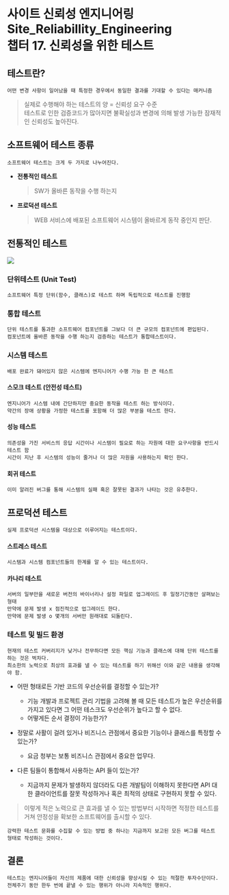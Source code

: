 사이트 신뢰성 엔지니어링 Site_Reliabillity_Engineering<br>
챕터 17. 신뢰성을 위한 테스트
==========
## 테스트란?
    어떤 변경 사항이 일어났을 때 특정한 경우에서 동일한 결과를 기대할 수 있다는 매커니즘

>실제로 수행해야 하는 테스트의 양 = 신뢰성 요구 수준
<br>테스트로 인한 검증코드가 많아지면 불확실성과 변경에 의해 발생 가능한 잠재적인 신뢰성도 높아진다.

## 소프트웨어 테스트 종류
    소프트웨어 테스트는 크게 두 가지로 나누어진다.

- **전통적인 테스트**
    >SW가 올바른 동작을 수행 하는지
- **프로덕션 테스트**
    >WEB 서비스에 배포된 소프트웨어 시스템이 올바르게 동작 중인지 판단.
## 전통적인 테스트
<img src='https://landing.google.com/sre/book/images/srle-1701.jpg'>

### 단위테스트 (Unit Test)
    소프트웨어 특정 단위(함수, 클래스)로 테스트 하며 독립적으로 테스트를 진행함

### 통합 테스트
    단위 테스트를 통과한 소프트웨어 컴포넌트를 그보다 더 큰 규모의 컴포넌트에 편입된다.
    컴포넌트에 올바른 동작을 수행 하는지 검증하는 테스트가 통합테스트이다.

### 시스템 테스트
    배포 완료가 돼어있지 않은 시스템에 엔지니어가 수행 가능 한 큰 테스트

#### 스모크 테스트 (안전성 테스트)
    엔지니어가 시스템 내에 간단하지만 중요한 동작을 테스트 하는 방식이다.
    약간의 장애 상황을 가정한 테스트를 포함해 더 많은 부분을 테스트 한다.

#### 성능 테스트
    의존성을 가진 서비스의 응답 시간이나 시스템이 필요로 하는 자원에 대한 요구사항을 반드시 테스트 함
    시간이 지난 후 시스템의 성능이 줄거나 더 많은 자원을 사용하는지 확인 한다.

#### 회귀 테스트
    이미 알려진 버그를 통해 시스템의 실패 혹은 잘못된 결과가 나타는 것은 유추한다.

## 프로덕션 테스트
    실제 프로덕션 시스템을 대상으로 이루어지는 테스트이다.

#### 스트레스 테스트
    시스템과 시스템 컴포넌트들의 한계를 알 수 있는 테스트이다.

#### 카나리 테스트
    서버의 일부만을 새로운 버전의 바이너리나 설정 파일로 업그레이드 후 일정기간동안 살펴보는 형태
    만약에 문제 발생 x 점진적으로 업그레이드 한다.
    만약에 문제 발생 o 몇개의 서버만 원래대로 되돌린다.

### 테스트 및 빌드 환경
    현재의 테스트 커버리지가 낮거나 전무하다면 모든 핵심 기능과 클래스에 대해 단위 테스트를 하는 것은 벅차다.
    최소한의 노력으로 최상의 효과를 낼 수 있는 테스트를 하기 위해선 이와 같은 내용을 생각해야 함.
- 어떤 형태로든 기반 코드의 우선순위를 결정할 수 있는가?
    + 기능 개발과 프로젝트 관리 기법을 고려해 볼 때 모든 테스트가 높은 우선순위를 가지고 있다면 그 어떤 테스크도 우선순위가 높다고 할 수 없다.
    + 어떻게든 순서 결정이 가능한가?

- 정말로 사활이 걸려 있거나 비즈니스 관점에서 중요한 기능이나 클래스를 특정할 수 있는가?
    + 요금 청부는 보통 비즈니스 관점에서 중요한 업무다.

- 다른 팀들이 통합해서 사용하는 API 들이 있는가?
    + 지금까지 문제가 발생하지 않더라도 다른 개발팀이 이해하지 못한다면 API 대한 클라이언트를 잘못 작성하거나 혹은 최적의 상태로 구현하지 못할 수 있다.

>이렇게 적은 노력으로 큰 효과를 낼 수 있는 방법부터 시작하면 적정한 테스트를 거쳐 안정성을 확보한 소프트웨어를 출시할 수 있다.

```강력한 테스트 문화를 수집할 수 있는 방법 중 하나는 지금까지 보고된 모든 버그를 테스트 형태로 작성하는 것이다.```

## 결론
    테스트는 엔지니어들이 자신의 제품에 대한 신뢰성을 향상시킬 수 있는 적절한 투자수단이다.
    전체주기 동안 한두 번에 끝낼 수 있는 행위가 아니라 지속적인 행위다.